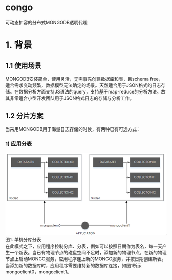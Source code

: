 # congo
可动态扩容的分布式MONGODB透明代理

# 1. 背景
## 1.1 使用场景
MONGODB安装简单，使用灵活，无需事先创建数据库和表，且schema free，适合需求变动频繁，数据模型无法确定的场景。天然适合用于JSON格式的日志存储。在数据分析方面支持JS语法的query，支持基于map-reduce的分析方法。故其非常适合小型开发团队用于JSON格式日志的存储与分析工作。

## 1.2 分片方案
当采用MONGODB用于海量日志存储的时候，有两种已有可选方式：
### 1) 应用分表
![应用分表](https://github.com/wooddeep/congo/blob/master/res/images/sharding_by_app.png "应用分表")  
图1. 单机分库分表  
在此模式之下，应用程序控制分库、分表，例如可以按照日期作为表名，每一天产生一个新表。当已有物理节点的磁盘空间不足时，添加新的物理节点，在新的物理节点上启动MONGO服务，应用程序连上新的MONGO服务，并按日期创建新表。当添加新的数据库时，应用程序需要维持新的数据库连接，如图1所示mongoclient0，mongoclient1。

